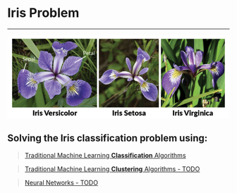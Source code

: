 # Iris Problem
___

![iris](rsz_iris-machinelearning.png)

## Solving the Iris classification problem using:

> [Traditional Machine Learning **Classification** Algorithms](classification.ipynb)

> [Traditional Machine Learning **Clustering** Algorithms - TODO]()

> [Neural Networks - TODO]()